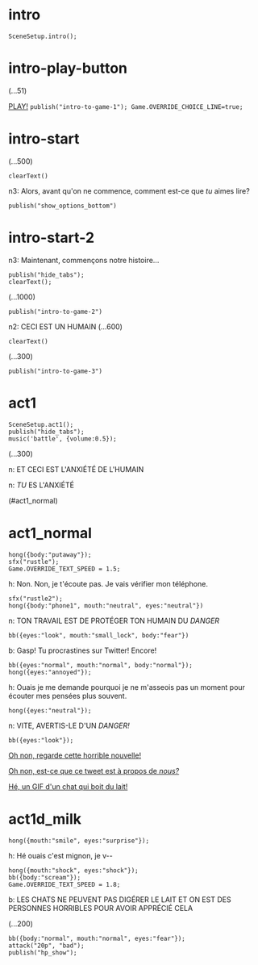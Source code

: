 # intro

`SceneSetup.intro();`

# intro-play-button

(...51)

[PLAY!](#intro-start) `publish("intro-to-game-1"); Game.OVERRIDE_CHOICE_LINE=true;`

# intro-start

(...500)

`clearText()`

n3: Alors, avant qu'on ne commence, comment est-ce que *tu* aimes lire?

`publish("show_options_bottom")`

# intro-start-2

n3: Maintenant, commençons notre histoire...

```
publish("hide_tabs");
clearText();
```

(...1000)

`publish("intro-to-game-2")`

n2: CECI EST UN HUMAIN
(...600)

`clearText()`

(...300)

`publish("intro-to-game-3")`

# act1

```
SceneSetup.act1();
publish("hide_tabs");
music('battle', {volume:0.5});
```

(...300)

n: ET CECI EST L'ANXIÉTÉ DE L'HUMAIN

n: _TU_ ES L'ANXIÉTÉ

(#act1_normal)


# act1_normal

```
hong({body:"putaway"});
sfx("rustle");
Game.OVERRIDE_TEXT_SPEED = 1.5;
```
h: Non. Non, je t'écoute pas. Je vais vérifier mon téléphone.

```
sfx("rustle2");
hong({body:"phone1", mouth:"neutral", eyes:"neutral"})
```

n: TON TRAVAIL EST DE PROTÉGER TON HUMAIN DU *DANGER*

`bb({eyes:"look", mouth:"small_lock", body:"fear"})`

b: Gasp! Tu procrastines sur Twitter! Encore!

```
bb({eyes:"normal", mouth:"normal", body:"normal"});
hong({eyes:"annoyed"});
```

h: Ouais je me demande pourquoi je ne m'asseois pas un moment pour écouter mes pensées plus souvent.

`hong({eyes:"neutral"});`

n: VITE, AVERTIS-LE D'UN *DANGER!*

```
bb({eyes:"look"});
```

[Oh non, regarde cette horrible nouvelle!](#act1d_news)

[Oh non, est-ce que ce tweet est à propos de *nous?*](#act1d_subtweet)

[Hé, un GIF d'un chat qui boit du lait!](#act1d_milk)

# act1d_milk

`hong({mouth:"smile", eyes:"surprise"});`

h: Hé ouais c'est mignon, je v--

```
hong({mouth:"shock", eyes:"shock"});
bb({body:"scream"});
Game.OVERRIDE_TEXT_SPEED = 1.8;
```

b: LES CHATS NE PEUVENT PAS DIGÉRER LE LAIT ET ON EST DES PERSONNES HORRIBLES POUR AVOIR APPRÉCIÉ CELA

(...200)

```
bb({body:"normal", mouth:"normal", eyes:"fear"});
attack("20p", "bad");
publish("hp_show");
```



